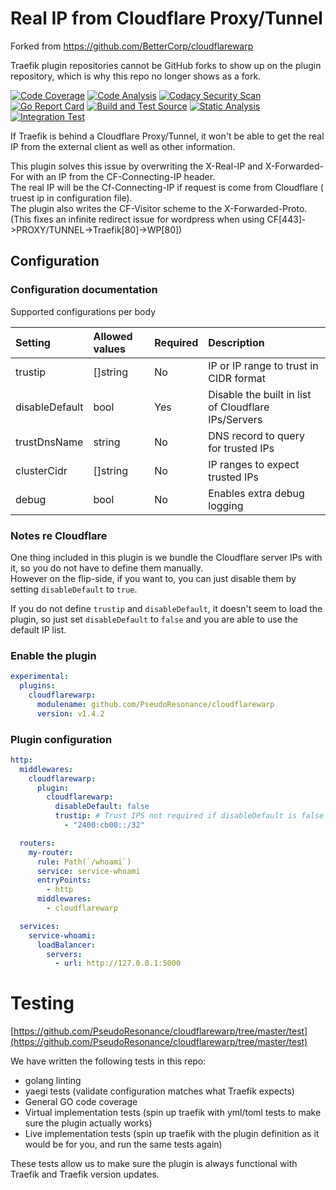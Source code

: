# Real IP from Cloudflare Proxy/Tunnel

Forked from https://github.com/BetterCorp/cloudflarewarp

Traefik plugin repositories cannot be GitHub forks to show up on the plugin repository, which is why this repo no longer shows as a fork.

[![Code Coverage](https://codecov.io/gh/PseudoResonance/cloudflarewarp/branch/master/graph/badge.svg?token=QFGZS5QJSG)](https://codecov.io/gh/PseudoResonance/cloudflarewarp)
[![Code Analysis](https://github.com/PseudoResonance/cloudflarewarp/actions/workflows/codeqlAnalysis.yml/badge.svg)](https://github.com/PseudoResonance/cloudflarewarp/actions/workflows/codeqlAnalysis.yml)
[![Codacy Security Scan](https://github.com/PseudoResonance/cloudflarewarp/actions/workflows/codacyAnalysis.yml/badge.svg)](https://github.com/PseudoResonance/cloudflarewarp/actions/workflows/codacyAnalysis.yml)
[![Go Report Card](https://goreportcard.com/badge/github.com/PseudoResonance/cloudflarewarp)](https://goreportcard.com/report/github.com/PseudoResonance/cloudflarewarp)
[![Build and Test Source](https://github.com/PseudoResonance/cloudflarewarp/actions/workflows/buildAndTest.yml/badge.svg)](https://github.com/PseudoResonance/cloudflarewarp/actions/workflows/buildAndTest.yml)
[![Static Analysis](https://github.com/PseudoResonance/cloudflarewarp/actions/workflows/staticAnalysis.yml/badge.svg)](https://github.com/PseudoResonance/cloudflarewarp/actions/workflows/staticAnalysis.yml)
[![Integration Test](https://github.com/PseudoResonance/cloudflarewarp/actions/workflows/prodTest.yml/badge.svg)](https://github.com/PseudoResonance/cloudflarewarp/actions/workflows/prodTest.yml)

If Traefik is behind a Cloudflare Proxy/Tunnel, it won't be able to get the real IP from the external client as well as other information.

This plugin solves this issue by overwriting the X-Real-IP and X-Forwarded-For with an IP from the CF-Connecting-IP header.  
The real IP will be the Cf-Connecting-IP if request is come from Cloudflare ( truest ip in configuration file).  
The plugin also writes the CF-Visitor scheme to the X-Forwarded-Proto. (This fixes an infinite redirect issue for wordpress when using CF[443]->PROXY/TUNNEL->Traefik[80]->WP[80])

## Configuration

### Configuration documentation

Supported configurations per body

| Setting        | Allowed values | Required | Description                                         |
| :------------- | :------------- | :------- | :-------------------------------------------------- |
| trustip        | []string       | No       | IP or IP range to trust in CIDR format              |
| disableDefault | bool           | Yes      | Disable the built in list of Cloudflare IPs/Servers |
| trustDnsName   | string         | No       | DNS record to query for trusted IPs                 |
| clusterCidr    | []string       | No       | IP ranges to expect trusted IPs                     |
| debug          | bool           | No       | Enables extra debug logging                         |

### Notes re Cloudflare

One thing included in this plugin is we bundle the Cloudflare server IPs with it, so you do not have to define them manually.  
However on the flip-side, if you want to, you can just disable them by setting `disableDefault` to `true`.

If you do not define `trustip` and `disableDefault`, it doesn't seem to load the plugin, so just set `disableDefault` to `false` and you are able to use the default IP list.

### Enable the plugin

```yaml
experimental:
  plugins:
    cloudflarewarp:
      modulename: github.com/PseudoResonance/cloudflarewarp
      version: v1.4.2
```

### Plugin configuration

```yaml
http:
  middlewares:
    cloudflarewarp:
      plugin:
        cloudflarewarp:
          disableDefault: false
          trustip: # Trust IPS not required if disableDefault is false - we will add Cloudflare IPs automatically
            - "2400:cb00::/32"

  routers:
    my-router:
      rule: Path(`/whoami`)
      service: service-whoami
      entryPoints:
        - http
      middlewares:
        - cloudflarewarp

  services:
    service-whoami:
      loadBalancer:
        servers:
          - url: http://127.0.0.1:5000
```

# Testing

[https://github.com/PseudoResonance/cloudflarewarp/tree/master/test](https://github.com/PseudoResonance/cloudflarewarp/tree/master/test)

We have written the following tests in this repo:

- golang linting
- yaegi tests (validate configuration matches what Traefik expects)
- General GO code coverage
- Virtual implementation tests (spin up traefik with yml/toml tests to make sure the plugin actually works)
- Live implementation tests (spin up traefik with the plugin definition as it would be for you, and run the same tests again)

These tests allow us to make sure the plugin is always functional with Traefik and Traefik version updates.
